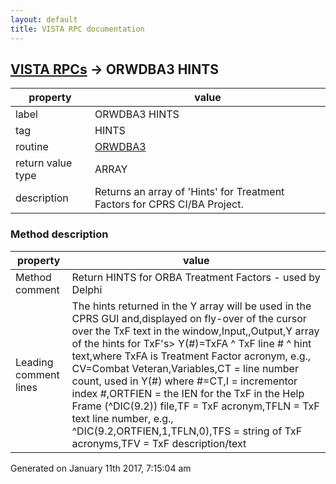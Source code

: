 ```yaml
---
layout: default
title: VISTA RPC documentation
---
```




## [VISTA RPCs](TableOfContent.md) &#8594; ORWDBA3 HINTS 

 property | value 
--- | --- 
 label | ORWDBA3 HINTS
 tag | HINTS
 routine | [ORWDBA3](http://code.osehra.org/dox/Routine_ORWDBA3_source.html)
 return value type | ARRAY
 description | Returns an array of 'Hints' for Treatment Factors for CPRS CI/BA Project.


### Method description

 property | value 
--- | --- 
 Method comment | Return HINTS for ORBA Treatment Factors - used by Delphi
 Leading comment lines | The hints returned in the Y array will be used in the CPRS GUI and,displayed on fly-over of the cursor over the TxF text in the window,Input,<none>,Output,Y array of the hints for TxF's> Y(#)=TxFA ^ TxF line # ^ hint text,where TxFA is Treatment Factor acronym, e.g., CV=Combat Veteran,Variables,CT      = line number count, used in Y(#) where #=CT,I       = incrementor index #,ORTFIEN = the IEN for the TxF in the Help Frame (^DIC(9.2)) file,TF      = TxF acronym,TFLN    = TxF text line number, e.g., ^DIC(9.2,ORTFIEN,1,TFLN,0),TFS     = string of TxF acronyms,TFV     = TxF description/text




 Generated on January 11th 2017, 7:15:04 am